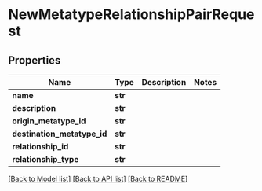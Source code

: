 # NewMetatypeRelationshipPairRequest

## Properties
Name | Type | Description | Notes
------------ | ------------- | ------------- | -------------
**name** | **str** |  | 
**description** | **str** |  | 
**origin_metatype_id** | **str** |  | 
**destination_metatype_id** | **str** |  | 
**relationship_id** | **str** |  | 
**relationship_type** | **str** |  | 

[[Back to Model list]](../README.md#documentation-for-models) [[Back to API list]](../README.md#documentation-for-api-endpoints) [[Back to README]](../README.md)

